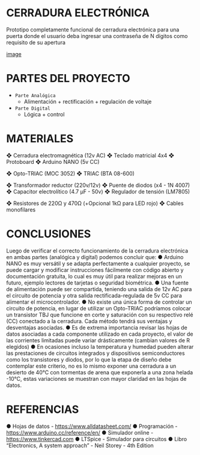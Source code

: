 # CERRADURA ELECTRÓNICA
Prototipo completamente funcional de cerradura electrónica para una puerta donde el usuario deba ingresar una contraseña de N dígitos como requisito de su apertura

[image](http://i.imgur.com/I4gXalj.png)

# PARTES DEL PROYECTO
- `Parte Analógica`
  - Alimentación + rectificación + regulación de voltaje
- `Parte Digital`
  - Lógica + control

# MATERIALES
❖	Cerradura electromagnética (12v AC)
❖	Teclado matricial 4x4
❖	Protoboard
❖	Arduino NANO (5v CC)

❖	Opto-TRIAC (MOC 3052)
❖	TRIAC (BTA 08-600)

❖	Transformador reductor (220v/12v)
❖	Puente de diodos (x4 - 1N 4007)
❖	Capacitor electrolítico (4.7 µF - 50v)
❖	Regulador de tensión (LM7805)

❖	Resistores de 220Ω y 470Ω (+Opcional 1kΩ para LED rojo)
❖	Cables monofilares

# CONCLUSIONES

Luego de verificar el correcto funcionamiento de la cerradura electrónica en ambas partes (analógica y digital) podemos concluir que:
●	Arduino NANO es muy versátil y se adapta perfectamente a cualquier proyecto, se puede cargar y modificar instrucciones fácilmente con código abierto y documentación gratuita, lo cual es muy útil para realizar mejoras en un futuro, ejemplo lectores de tarjetas o seguridad biométrica.
●	Una fuente de alimentación puede ser compartida, teniendo una salida de 12v AC para el circuito de potencia y otra salida rectificada-regulada de 5v CC para alimentar el microcontrolador.
●	No existe una única forma de controlar un circuito de potencia, en lugar de utilizar un Opto-TRIAC podríamos colocar un transistor TBJ que funcione en corte y saturación con su respectivo relé (CC) conectado a la cerradura. Cada método tendrá sus ventajas y desventajas asociadas.
●	Es de extrema importancia revisar las hojas de datos asociadas a cada componente utilizado en cada proyecto, el valor de las corrientes limitadas puede variar drásticamente (cambian valores de R elegidos)
●	En ocasiones incluso la temperatura y humedad pueden alterar las prestaciones de circuitos integrados y dispositivos semiconductores como los transistores y diodos, por lo que la etapa de diseño debe contemplar este criterio, no es lo mismo exponer una cerradura a un desierto de 40°C con tormentas de arena que exponerla a una zona helada -10°C, estas variaciones se muestran con mayor claridad en las hojas de datos.

# REFERENCIAS

●	Hojas de datos - https://www.alldatasheet.com/
●	Programación - https://www.arduino.cc/reference/en/
●	Simulador online - https://www.tinkercad.com
●	LTSpice - Simulador para circuitos
●	Libro “Electronics, A system approach” - Neil Storey - 4th Edition
